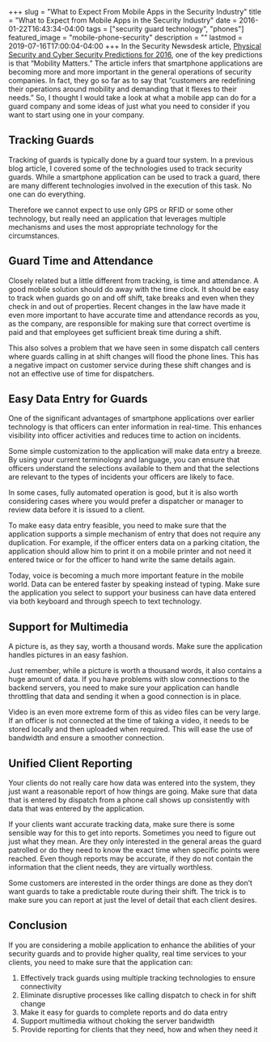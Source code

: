 +++
slug = "What to Expect From Mobile Apps in the Security Industry"
title =  "What to Expect from Mobile Apps in the Security Industry"
date = 2016-01-22T16:43:34-04:00
tags = ["security guard technology", "phones"]
featured_image = "mobile-phone-security"
description = ""
lastmod = 2019-07-16T17:00:04-04:00
+++
In the Security Newsdesk article, [Physical Security and Cyber Security Predictions for 2016](http://www.securitynewsdesk.com/physical-security-and-cyber-security-predictions-for-2016/), one of the key predictions is that “Mobility Matters.” The article infers that smartphone applications are becoming more and more important in the general operations of security companies. In fact, they go so far as to say that “customers are redefining their operations around mobility and demanding that it flexes to their needs.”  So, I thought I would take a look at what a mobile app can do for a guard company and some ideas of just what you need to consider if you want to start using one in your company.

## Tracking Guards
Tracking of guards is typically done by a guard tour system.  In a previous blog article, I covered some of the technologies used to track security guards. While a smartphone application can be used to track a guard, there are many different technologies involved in the execution of this task. No one can do everything.

Therefore we cannot expect to use only GPS or RFID or some other technology, but really need an application that leverages multiple mechanisms and uses the most appropriate technology for the circumstances.

## Guard Time and Attendance
Closely related but a little different from tracking, is time and attendance. A good mobile solution should do away with the time clock. It should be easy to track when guards go on and off shift, take breaks and even when they check in and out of properties.  Recent changes in the law have made it even more important to have accurate time and attendance records as you, as the company, are responsible for making sure that correct overtime is paid and that employees get sufficient break time during a shift.

This also solves a problem that we have seen in some dispatch call centers where guards calling in at shift changes will flood the phone lines. This has a negative impact on customer service during these shift changes and is not an effective use of time for dispatchers.

## Easy Data Entry for Guards
One of the significant advantages of smartphone applications over earlier technology is that officers can enter information in real-time. This enhances visibility into officer activities and reduces time to action on incidents.

Some simple customization to the application will make data entry a breeze. By using your current terminology and language, you can ensure that officers understand the selections available to them and that the selections are relevant to the types of incidents your officers are likely to face.

In some cases, fully automated operation is good, but it is also worth considering cases where you would prefer a dispatcher or manager to review data before it is issued to a client.

To make easy data entry feasible, you need to make sure that the application supports a simple mechanism of entry that does not require any duplication. For example, if the officer enters data on a parking citation, the application should allow him to print it on a mobile printer and not need it entered twice or for the officer to hand write the same details again.

Today, voice is becoming a much more important feature in the mobile world. Data can be entered faster by speaking instead of typing. Make sure the application you select to support your business can have data entered via both keyboard and through speech to text technology.

## Support for Multimedia
A picture is, as they say, worth a thousand words. Make sure the application handles pictures in an easy fashion.

Just remember, while a picture is worth a thousand words, it also contains a huge amount of data.  If you have problems with slow connections to the backend servers, you need to make sure your application can handle throttling that data and sending it when a good connection is in place.

Video is an even more extreme form of this as video files can be very large. If an officer is not connected at the time of taking a video, it needs to be stored locally and then uploaded when required. This will ease the use of bandwidth and ensure a smoother connection.

## Unified Client Reporting
Your clients do not really care how data was entered into the system, they just want a reasonable report of how things are going.  Make sure that data that is entered by dispatch from a phone call shows up consistently with data that was entered by the application.

If your clients want accurate tracking data, make sure there is some sensible way for this to get into reports. Sometimes you need to figure out just what they mean.  Are they only interested in the general areas the guard patrolled or do they need to know the exact time when specific points were reached. Even though reports may be accurate, if they do not contain the information that the client needs, they are virtually worthless.

Some customers are interested in the order things are done as they don’t want guards to take a predictable route during their shift. The trick is to make sure you can report at just the level of detail that each client desires.

## Conclusion
If you are considering a mobile application to enhance the abilities of your security guards and to provide higher quality, real time services to your clients, you need to make sure that the application can:

1. Effectively track guards using multiple tracking technologies to ensure connectivity
2. Eliminate disruptive processes like calling dispatch to check in for shift change
3. Make it easy for guards to complete reports and do data entry
4. Support multimedia without choking the server bandwidth
5. Provide reporting for clients that they need, how and when they need it
